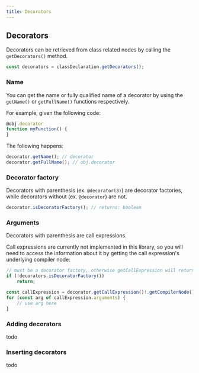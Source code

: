 ```yaml
---
title: Decorators
---
```


## Decorators

Decorators can be retrieved from class related nodes by calling the `getDecorators()` method.

```typescript
const decorators = classDeclaration.getDecorators();
```

### Name

You can get the name or fully qualified name of a decorator by using the `getName()` or `getFullName()` functions respectively.

For example, given the following code:

```typescript
@obj.decorator
function myFunction() {
}
```

The following happens:

```typescript
decorator.getName(); // decorator
decorator.getFullName(); // obj.decorator
```

### Decorator factory

Decorators with parenthesis (ex. `@decorator(3)`) are decorator factories, while decorators without (ex. `@decorator`) are not.

```typescript
decorator.isDecoratorFactory(); // returns: boolean
```

### Arguments

Decorators with parenthesis are call expressions.

Call expressions are currently not implemented in this library, so you will
need to access the information about it by getting the call expression's underlying compiler node:

```typescript
// must be a decorator factory, otherwise getCallExpression will return undefined
if (!decorators.isDecoratorFactory())
    return;

const callExpression = decorator.getCallExpression()!.getCompilerNode();
for (const arg of callExpression.arguments) {
    // use arg here
}
```

### Adding decorators

todo

### Inserting decorators

todo
